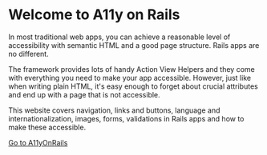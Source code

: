 # Welcome to A11y on Rails

In most traditional web apps, you can achieve a reasonable level of accessibility with semantic HTML and a good page structure. Rails apps are no different.

The framework provides lots of handy Action View Helpers and they come with everything you need to make your app accessible. However, just like when writing plain HTML, it's easy enough to forget about crucial attributes and end up with a page that is not accessible.

This website covers navigation, links and buttons, language and internationalization, images, forms, validations in Rails apps and how to make these accessible.

[Go to A11yOnRails](https://www.a11yonrails.com/)
